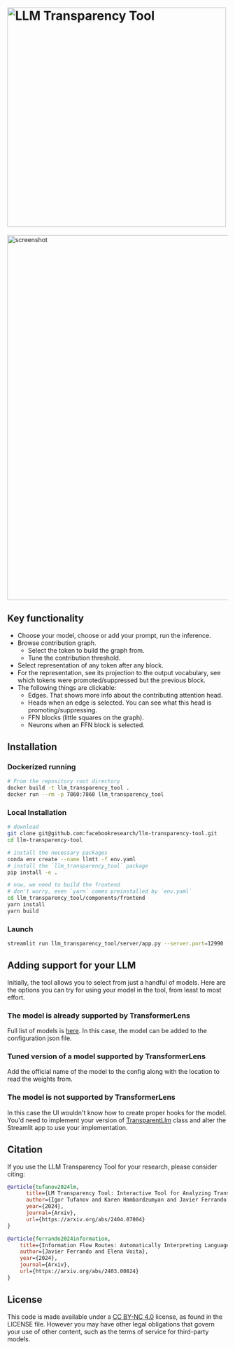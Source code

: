 <h1>
  <img width="500" alt="LLM Transparency Tool" src="https://github.com/facebookresearch/llm-transparency-tool/assets/1367529/795233be-5ef7-4523-8282-67486cf2e15f">
</h1>

<img width="832" alt="screenshot" src="https://github.com/facebookresearch/llm-transparency-tool/assets/1367529/78f6f9e2-fe76-4ded-bb78-a57f64f4ac3a">


## Key functionality

* Choose your model, choose or add your prompt, run the inference.
* Browse contribution graph.
    * Select the token to build the graph from.
    * Tune the contribution threshold.
* Select representation of any token after any block.
* For the representation, see its projection to the output vocabulary, see which tokens
were promoted/suppressed but the previous block.
* The following things are clickable:
  * Edges. That shows more info about the contributing attention head.
  * Heads when an edge is selected. You can see what this head is promoting/suppressing.
  * FFN blocks (little squares on the graph).
  * Neurons when an FFN block is selected.


## Installation

### Dockerized running
```bash
# From the repository root directory
docker build -t llm_transparency_tool .
docker run --rm -p 7860:7860 llm_transparency_tool
```

### Local Installation


```bash
# download
git clone git@github.com:facebookresearch/llm-transparency-tool.git
cd llm-transparency-tool

# install the necessary packages
conda env create --name llmtt -f env.yaml
# install the `llm_transparency_tool` package
pip install -e .

# now, we need to build the frontend
# don't worry, even `yarn` comes preinstalled by `env.yaml`
cd llm_transparency_tool/components/frontend
yarn install
yarn build
```

### Launch

```bash
streamlit run llm_transparency_tool/server/app.py --server.port=12990 --theme.font=Inconsolata -- config/local.json
```


## Adding support for your LLM

Initially, the tool allows you to select from just a handful of models. Here are the
options you can try for using your model in the tool, from least to most
effort.


### The model is already supported by TransformerLens

Full list of models is [here](https://github.com/neelnanda-io/TransformerLens/blob/0825c5eb4196e7ad72d28bcf4e615306b3897490/transformer_lens/loading_from_pretrained.py#L18).
In this case, the model can be added to the configuration json file.


### Tuned version of a model supported by TransformerLens

Add the official name of the model to the config along with the location to read the
weights from.


### The model is not supported by TransformerLens

In this case the UI wouldn't know how to create proper hooks for the model. You'd need
to implement your version of [TransparentLlm](./llm_transparency_tool/models/transparent_llm.py#L28) class and alter the
Streamlit app to use your implementation.

## Citation
If you use the LLM Transparency Tool for your research, please consider citing:

```bibtex
@article{tufanov2024lm,
      title={LM Transparency Tool: Interactive Tool for Analyzing Transformer Language Models}, 
      author={Igor Tufanov and Karen Hambardzumyan and Javier Ferrando and Elena Voita},
      year={2024},
      journal={Arxiv},
      url={https://arxiv.org/abs/2404.07004}
}

@article{ferrando2024information,
    title={Information Flow Routes: Automatically Interpreting Language Models at Scale}, 
    author={Javier Ferrando and Elena Voita},
    year={2024},
    journal={Arxiv},
    url={https://arxiv.org/abs/2403.00824}
}
````

## License

This code is made available under a [CC BY-NC 4.0](https://creativecommons.org/licenses/by-nc/4.0/) license, as found in the LICENSE file.
However you may have other legal obligations that govern your use of other content, such as the terms of service for third-party models.
